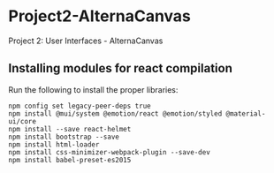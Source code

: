 # Project2-AlternaCanvas

Project 2: User Interfaces - AlternaCanvas

## Installing modules for react compilation

Run the following to install the proper libraries:

```
npm config set legacy-peer-deps true
npm install @mui/system @emotion/react @emotion/styled @material-ui/core
npm install --save react-helmet
npm install bootstrap --save
npm install html-loader
npm install css-minimizer-webpack-plugin --save-dev
npm install babel-preset-es2015
```
